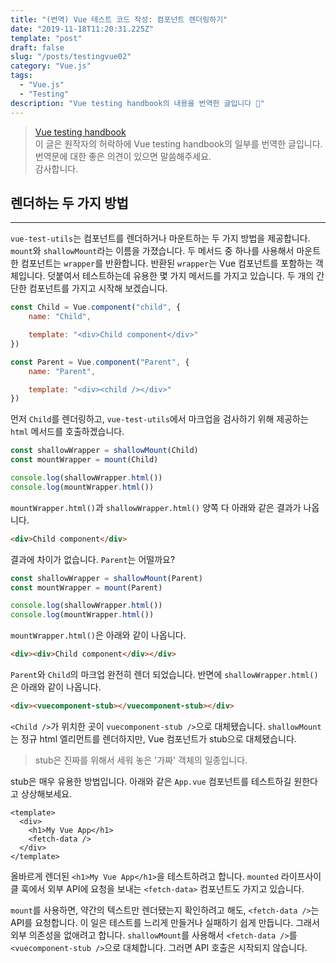 ```yaml
---
title: "(번역) Vue 테스트 코드 작성: 컴포넌트 렌더링하기"
date: "2019-11-18T11:20:31.225Z"
template: "post"
draft: false
slug: "/posts/testingvue02"
category: "Vue.js"
tags:
  - "Vue.js"
  - "Testing"
description: "Vue testing handbook의 내용을 번역한 글입니다 📖"
---
```


> [Vue testing handbook](https://lmiller1990.github.io/vue-testing-handbook/rendering-a-component.html) <br>
> 이 글은 원작자의 허락하에 Vue testing handbook의 일부를 번역한 글입니다. <br>
> 번역문에 대한 좋은 의견이 있으면 말씀해주세요. <br>
> 감사합니다.



## 렌더하는 두 가지 방법

------

`vue-test-utils`는 컴포넌트를 렌더하거나 마운트하는 두 가지 방법을 제공합니다.  `mount`와 `shallowMount`라는 이름을 가졌습니다. 두 메서드 중 하나를 사용해서 마운트한 컴포넌트는 `wrapper`를 반환합니다. 반환된 `wrapper`는 Vue 컴포넌트를 포함하는 객체입니다. 덧붙여서 테스트하는데 유용한 몇 가지 메서드를 가지고 있습니다. 두 개의 간단한 컴포넌트를 가지고 시작해 보겠습니다.

```javascript
const Child = Vue.component("child", {
	name: "Child",

	template: "<div>Child component</div>"
})

const Parent = Vue.component("Parent", {
	name: "Parent",

	template: "<div><child /></div>"
})
```

먼저 `Child`를 렌더링하고, `vue-test-utils`에서 마크업을 검사하기 위해 제공하는 `html` 메서드를 호출하겠습니다.

```javascript
const shallowWrapper = shallowMount(Child)
const mountWrapper = mount(Child)

console.log(shallowWrapper.html())
console.log(mountWrapper.html())
```

`mountWrapper.html()`과 `shallowWrapper.html()` 양쪽 다 아래와 같은 결과가 나옵니다.

```html
<div>Child component</div>
```

결과에 차이가 없습니다. `Parent`는 어떨까요?

```javascript
const shallowWrapper = shallowMount(Parent)
const mountWrapper = mount(Parent)

console.log(shallowWrapper.html())
console.log(mountWrapper.html())
```

`mountWrapper.html()`은 아래와 같이 나옵니다.

```html
<div><div>Child component</div></div>
```

`Parent`와 `Child`의 마크업 완전히 렌더 되었습니다. 반면에 `shallowWrapper.html()`은 아래와 같이 나옵니다.

```html
<div><vuecomponent-stub></vuecomponent-stub></div>
```

`<Child />`가 위치한 곳이 `vuecomponent-stub />`으로 대체됐습니다. `shallowMount`는 정규 html 엘리먼트를 렌더하지만, Vue 컴포넌트가 stub으로 대체됐습니다.

> stub은 진짜를 위해서 세워 놓은 '가짜' 객체의 일종입니다.

stub은 매우 유용한 방법입니다. 아래와 같은 `App.vue` 컴포넌트를 테스트하길 원한다고 상상해보세요.

```vue
<template>
  <div>
    <h1>My Vue App</h1>
    <fetch-data />
  </div>
</template>
```

올바르게 렌더된 `<h1>My Vue App</h1>`을 테스트하려고 합니다. `mounted` 라이프사이클 훅에서 외부 API에 요청을 보내는 `<fetch-data>` 컴포넌트도 가지고 있습니다.

`mount`를 사용하면, 약간의 텍스트만 렌더됐는지 확인하려고 해도, `<fetch-data />`는 API를 요청합니다. 이 일은 테스트를 느리게 만들거나 실패하기 쉽게 만듭니다. 그래서 외부 의존성을 없애려고 합니다. `shallowMount`를 사용해서 `<fetch-data />`를 `<vuecomponent-stub />`으로 대체합니다. 그러면 API 호출은 시작되지 않습니다.